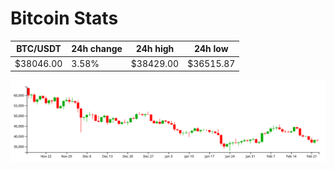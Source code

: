 # Bitcoin Stats

BTC/USDT|24h change|24h high|24h low|
|---|---|---|---|
|$38046.00|3.58%|$38429.00|$36515.87|

<img src="./chart.svg">
